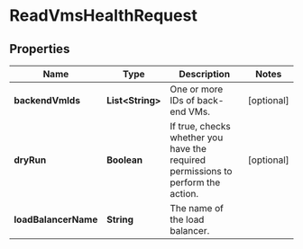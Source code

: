 

# ReadVmsHealthRequest


## Properties

| Name | Type | Description | Notes |
|------------ | ------------- | ------------- | -------------|
|**backendVmIds** | **List&lt;String&gt;** | One or more IDs of back-end VMs. |  [optional] |
|**dryRun** | **Boolean** | If true, checks whether you have the required permissions to perform the action. |  [optional] |
|**loadBalancerName** | **String** | The name of the load balancer. |  |




